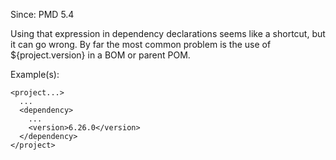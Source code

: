 Since: PMD 5.4

Using that expression in dependency declarations seems like a shortcut, but it can go wrong.
By far the most common problem is the use of ${project.version} in a BOM or parent POM.

Example(s):
```
<project...>
  ...
  <dependency>
    ...
    <version>6.26.0</version>
  </dependency>
</project>
```
